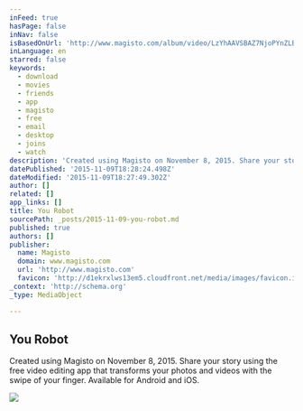 ```yaml
---
inFeed: true
hasPage: false
inNav: false
isBasedOnUrl: 'http://www.magisto.com/album/video/LzYhAAVSBAZ7NjoPYnZLB3w?l=vsm&o=w&c=e'
inLanguage: en
starred: false
keywords:
  - download
  - movies
  - friends
  - app
  - magisto
  - free
  - email
  - desktop
  - joins
  - watch
description: 'Created using Magisto on November 8, 2015. Share your story using the free video editing app that transforms your photos and videos with the swipe of your finger. Available for Android and iOS.'
datePublished: '2015-11-09T18:28:24.498Z'
dateModified: '2015-11-09T18:27:49.302Z'
author: []
related: []
app_links: []
title: You Robot
sourcePath: _posts/2015-11-09-you-robot.md
published: true
authors: []
publisher:
  name: Magisto
  domain: www.magisto.com
  url: 'http://www.magisto.com'
  favicon: 'http://d1ekrxlws13em5.cloudfront.net/media/images/favicon.ico'
_context: 'http://schema.org'
_type: MediaObject

---
```

<article style=""><h1>You Robot</h1><p>Created using Magisto on November 8, 2015. Share your story using the free video editing app that transforms your photos and videos with the swipe of your finger. Available for Android and iOS.</p><img src="http://d3im4g4qkg9lj9.cloudfront.net/OwMeZVQSESFpW0FnCzE" /></article>